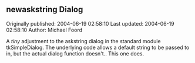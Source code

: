 ## newaskstring Dialog 
Originally published: 2004-06-19 02:58:10 
Last updated: 2004-06-19 02:58:10 
Author: Michael Foord 
 
A *tiny* adjustment to the askstring dialog in the standard module tkSimpleDialog. The underlying code allows a default string to be passed to in, but the actual dialog function doesn't.. This one does.
